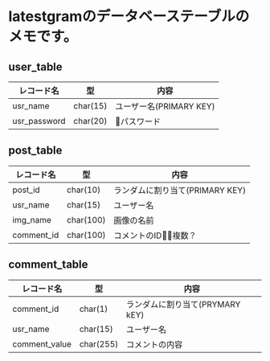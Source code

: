 # latestgramのデータベーステーブルのメモです。

## user_table
|レコード名|型|内容|
|---|---|---|
|usr_name  | char(15) | ユーザー名(PRIMARY KEY)|
|usr_password|char(20) |パスワード |

## post_table
|レコード名|型|内容|
|---|---|---|
|post_id  |char(10)|ランダムに割り当て(PRIMARY KEY)|
|usr_name | char(15)| ユーザー名|
|img_name |char(100) |画像の名前|
|comment_id |char(100)|コメントのID複数？ |

## comment_table
|レコード名|型|内容|
|---|---|---|
|comment_id  | char(1) | ランダムに割り当て(PRYMARY kEY) |
|usr_name |char(15) |ユーザー名|
|comment_value |char(255) |コメントの内容|
